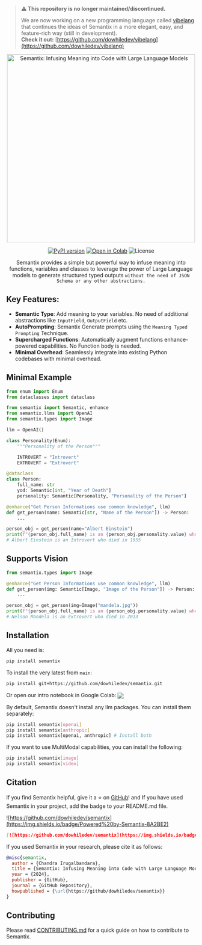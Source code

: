> **⚠️ This repository is no longer maintained/discontinued.**
>
> We are now working on a new programming language called [vibelang](https://github.com/dowhiledev/vibelang) that continues the ideas of Semantix in a more elegant, easy, and feature-rich way (still in development).  
> **Check it out:** [https://github.com/dowhiledev/vibelang](https://github.com/dowhiledev/vibelang)

<div align="center">
  <picture>
    <source media="(prefers-color-scheme: dark)" srcset="docs/images/dark.png">
    <source media="(prefers-color-scheme: light)" srcset="docs/images/light.png">
    <img alt="Semantix: Infusing Meaning into Code with Large Language Models" width="500px" src="https://i.ibb.co/SR2hqgh/1.png">
  </picture>

  [![PyPI version](https://img.shields.io/pypi/v/semantix.svg)](https://pypi.org/project/semantix/) [![Open in Colab](https://colab.research.google.com/assets/colab-badge.svg)](https://colab.research.google.com/github/dowhiledev/semantix/blob/main/try.ipynb) ![License](https://img.shields.io/badge/License-MIT-blue.svg)

Semantix provides a simple but powerful way to infuse meaning into functions, variables and classes to leverage the power of Large Language models to generate structured typed outputs `without the need of JSON Schema or any other abstractions.`

</div>

## Key Features:

- **Semantic Type**: Add meaning to your variables. No need of additional abstractions like `InputField`, `OutputField` etc.
- **AutoPrompting**: Semantix Generate prompts using the `Meaning Typed Prompting` Technique.
- **Supercharged Functions**: Automatically augment functions enhance-powered capabilities. No Function body is needed.
- **Minimal Overhead**: Seamlessly integrate into existing Python codebases with minimal overhead.

## Minimal Example

```python
from enum import Enum
from dataclasses import dataclass

from semantix import Semantic, enhance
from semantix.llms import OpenAI
from semantix.types import Image

llm = OpenAI()

class Personality(Enum):
    """Personality of the Person"""

    INTROVERT = "Introvert"
    EXTROVERT = "Extrovert"

@dataclass
class Person:
    full_name: str
    yod: Semantic[int, "Year of Death"]
    personality: Semantic[Personality, "Personality of the Person"]

@enhance("Get Person Informations use common knowledge", llm)
def get_person(name: Semantic[str, "Name of the Person"]) -> Person:
    ...

person_obj = get_person(name="Albert Einstein")
print(f"{person_obj.full_name} is an {person_obj.personality.value} who died in {person_obj.yod}")
# Albert Einstein is an Introvert who died in 1955
```

## Supports Vision

```python
from semantix.types import Image

@enhance("Get Person Informations use common knowledge", llm)
def get_person(img: Semantic[Image, "Image of the Person"]) -> Person:
    ...

person_obj = get_person(img=Image("mandela.jpg"))
print(f"{person_obj.full_name} is an {person_obj.personality.value} who died in {person_obj.yod}")
# Nelson Mandela is an Extrovert who died in 2013
```

## Installation
All you need is:

```bash
pip install semantix
```

To install the very latest from `main`:

```bash
pip install git+https://github.com/dowhiledev/semantix.git
````

Or open our intro notebook in Google Colab: [<img align="center" src="https://colab.research.google.com/assets/colab-badge.svg" />](https://colab.research.google.com/github/dowhiledev/semantix/blob/main/try.ipynb)

By default, Semantix doesn't install any llm packages. You can install them separately:

```bash
pip install semantix[openai]
pip install semantix[anthropic]
pip install semantix[openai, anthropic] # Install both
```

If you want to use MultiModal capabilities, you can install the following:

```bash
pip install semantix[image]
pip install semantix[video]
```

## Citation

If you find Semantix helpful, give it a ⭐️ on [GitHub](https://github/dowhiledev/semantix)!
and If you have used Semantix in your project, add the badge to your README.md file.

![https://github.com/dowhiledev/semantix](https://img.shields.io/badge/Powered%20by-Semantix-8A2BE2)

```markdown
[![https://github.com/dowhiledev/semantix](https://img.shields.io/badge/Powered%20by-Semantix-8A2BE2)](https://github/dowhiledev/semantix)
```

If you used Semantix in your research, please cite it as follows:

```bibtex
@misc{semantix,
  author = {Chandra Irugalbandara},
  title = {Semantix: Infusing Meaning into Code with Large Language Models},
  year = {2024},
  publisher = {GitHub},
  journal = {GitHub Repository},
  howpublished = {\url{https://github/dowhiledev/semantix}}
}
```

## Contributing
Please read [CONTRIBUTING.md](docs/contributing.md) for a quick guide on how to contribute to Semantix.
